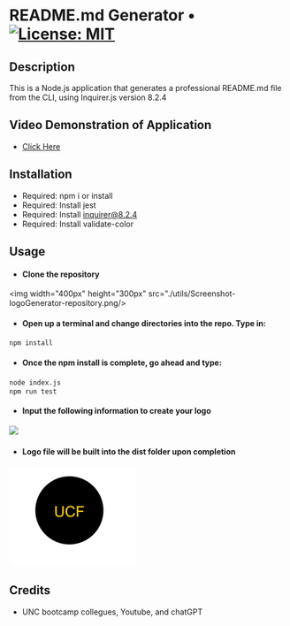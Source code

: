 # README.md Generator • [![License: MIT](https://img.shields.io/badge/License-MIT-yellow.svg)](https://opensource.org/licenses/MIT)

## Description

This is a Node.js application that generates a professional README.md file from the CLI, using Inquirer.js version 8.2.4

## Video Demonstration of Application

- [Click Here](https://drive.google.com/file/d/1STJNx7WALSDPqV_M8ehWdmBSrmldN3oC/view)

## Installation

- Required: npm i or install
- Required: Install jest
- Required: Install inquirer@8.2.4
- Required: Install validate-color

## Usage

- #### Clone the repository

<img width="400px" height="300px" src="./utils/Screenshot-logoGenerator-repository.png/><br/>

- #### Open up a terminal and change directories into the repo. Type in:

```
npm install
```

- #### Once the npm install is complete, go ahead and type:

```
node index.js
npm run test
```

- #### Input the following information to create your logo

<img width="650px" src="./utils/Screenshot-logoGenerator-prompt.png" /><br/>

- #### Logo file will be built into the dist folder upon completion

<img width="230px" src="./utils/Screenshot-logoGenerator-logo.png" />

## Credits

- UNC bootcamp collegues, Youtube, and chatGPT
